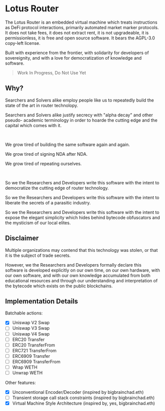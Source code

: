 # Lotus Router

The Lotus Router is an embedded virtual machine which treats instructions as
DeFi protocol interactions, primarily automated market marker protocols. It does
not take fees, it does not extract rent, it is not upgradeable, it is
permissionless, it is free and open source software. It bears the AGPL-3.0
copy-left license.

Built with experience from the frontier, with solidarity for developers of
sovereignity, and with a love for democratization of knowledge and software.

> Work In Progress, Do Not Use Yet

## Why?

Searchers and Solvers alike employ people like us to repeatedly build the state
of the art in router technolopy.

Searchers and Solvers alike justify secrecy with "alpha decay" and other pseudo-
academic terminology in order to hoarde the cutting edge and the capital which
comes with it.

<br/>

We grow tired of building the same software again and again.

We grow tired of signing NDA after NDA.

We grow tired of repeating ourselves.

<br/>

So we the Researchers and Developers write this software with the intent to
democratize the cutting edge of router technology.

So we the Researchers and Developers write this software with the intent to
liberate the secrets of a parasitic industry.

So we the Researchers and Developers write this software with the intent to
expose the elegant simplicity which hides behind bytecode obfuscators and the
mysticism of our local elites.

## Disclaimer

Multiple organizations may contend that this technology was stolen, or that it
is the subject of trade secrets.

However, we the Researchers and Developers formally declare this software is
developed explicitly on our own time, on our own hardware, with our own
software, and with our own knowledge accumulated from both educational resources
and through our understanding and interpretation of the bytecode which exists on
the public blockchains.

## Implementation Details

Batchable actions:

- [x] Uniswap V2 Swap
- [ ] Uniswap V3 Swap
- [ ] Uniswap V4 Swap
- [ ] ERC20 Transfer
- [ ] ERC20 TransferFrom
- [ ] ERC721 TransferFrom
- [ ] ERC6909 Transfer
- [ ] ERC6909 TransferFrom
- [ ] Wrap WETH
- [ ] Unwrap WETH

Other features:

- [x] Unconventional Encoder/Decoder (inspired by bigbrainchad.eth)
- [ ] Transient storage call stack constraints (inspired by bigbrainchad.eth)
- [x] Virtual Machine Style Architecture (inspired by, yes, bigbrainchad.eth)
